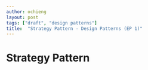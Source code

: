 ```yaml
---
author: ochieng
layout: post
tags: ["draft", "design patterns"]
title:  "Strategy Pattern - Design Patterns (EP 1)"
---
```


# Strategy Pattern
